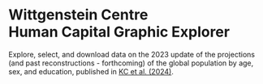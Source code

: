 Wittgenstein Centre <br/> Human Capital Graphic Explorer
========================================================

Explore, select, and download data on the 2023 update of the projections (and past reconstructions - forthcoming) of the global population by age, sex, and education, published in [KC et al. (2024)](https://pure.iiasa.ac.at/1948). 

